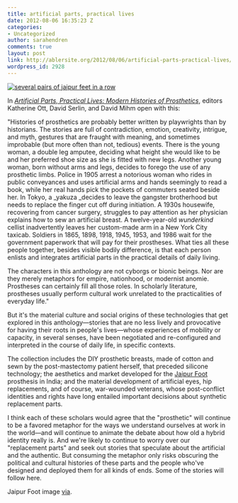 ```yaml
---
title: artificial parts, practical lives
date: 2012-08-06 16:35:23 Z
categories:
- Uncategorized
author: sarahendren
comments: true
layout: post
link: http://ablersite.org/2012/08/06/artificial-parts-practical-lives/
wordpress_id: 2928
---
```


[![several pairs of jaipur feet in a row](http://ablersite.files.wordpress.com/2012/08/015_jaipurfoot.jpg)](http://ablersite.files.wordpress.com/2012/08/015_jaipurfoot.jpg)

In _[Artificial Parts, Practical Lives: Modern Histories of Prosthetics](http://www.amazon.com/Artificial-Parts-Practical-Lives-Prosthetics/dp/0814761984/ref=sr_1_1?ie=UTF8&qid=1344268963&sr=8-1&keywords=artificial+parts+practical)_, editors Katherine Ott, David Serlin, and David Mihm open with this:


"Histories of prosthetics are probably better written by playwrights than by historians. The stories are full of contradiction, emotion, creativity, intrigue, and myth, gestures that are fraught with meaning, and sometimes improbable (but more often than not, tedious) events. There is the young woman, a double leg amputee, deciding what height she would like to be and her preferred shoe size as she is fitted with new legs. Another young woman, born without arms and legs, decides to forego the use of any prosthetic limbs. Police in 1905 arrest a notorious woman who rides in public conveyances and uses artificial arms and hands seemingly to read a book, while her real hands pick the pockets of commuters seated beside her. In Tokyo, a _yakuza _decides to leave the gangster brotherhood but needs to replace the finger cut off during initiation. A 1930s housewife, recovering from cancer surgery, struggles to pay attention as her physician explains how to sew an artificial breast. A twelve-year-old _wunderkind_ cellist inadvertently leaves her custom-made arm in a New York City taxicab. Soldiers in 1865, 1898, 1918, 1945, 1953, and 1986 wait for the government paperwork that will pay for their prostheses. What ties all these people together, besides visible bodily difference, is that each person enlists and integrates artificial parts in the practical details of daily living.




The characters in this anthology are not cyborgs or bionic beings. Nor are they merely metaphors for empire, nationhood, or modernist anomie. Prostheses can certainly fill all those roles. In scholarly literature, prostheses usually perform cultural work unrelated to the practicalities of everyday life."


But it's the material culture and social origins of these technologies that get explored in this anthology—stories that are no less lively and provocative for having their roots in people's lives—whose experiences of mobility or capacity, in several senses, have been negotiated and re-configured and interpreted in the course of daily life, in specific contexts.

The collection includes the DIY prosthetic breasts, made of cotton and sewn by the post-mastectomy patient herself, that preceded silicone technology; the aesthetics and market developed for the [Jaipur Foot](http://www.jaipurfoot.org/) prosthesis in India; and the material development of artificial eyes, hip replacements, and of course, war-wounded veterans, whose post-conflict identities and rights have long entailed important decisions about synthetic replacement parts.

I think each of these scholars would agree that the "prosthetic" will continue to be a favored metaphor for the ways we understand ourselves at work in the world—and will continue to animate the debate about how old a hybrid identity really is. And we're likely to continue to worry over our "replacement parts" and seek out stories that speculate about the artificial and the authentic. But consuming the metaphor only risks obscuring the political and cultural histories of these parts and the people who've designed and deployed them for all kinds of ends. Some of the stories will follow here.

Jaipur Foot image [via](http://www.google.com/imgres?hl=en&client=firefox-a&sa=X&rls=org.mozilla:en-US:official&biw=1454&bih=870&tbs=isz:m&tbm=isch&prmd=imvns&tbnid=_mZe08CEc20SXM:&imgrefurl=http://images.businessweek.com/ss/09/12/1209_25_world_changing_products/15.htm&docid=MoFgXJ_x6XglVM&imgurl=http://images.businessweek.com/ss/09/12/1209_25_world_changing_products/image/015_jaipurfoot.jpg&w=600&h=350&ei=0_AfULP9K-Tm0QG-uoHoBw&zoom=1&iact=hc&vpx=945&vpy=206&dur=356&hovh=171&hovw=294&tx=101&ty=122&sig=100649654285995130329&page=1&tbnh=123&tbnw=211&start=0&ndsp=26&ved=1t:429,r:5,s:0,i:92).
